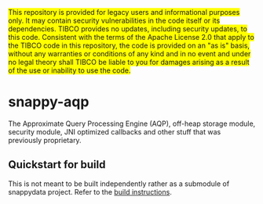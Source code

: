 <span style="background-color:yellow">
This repository is provided for legacy users and informational purposes only. It may contain security vulnerabilities in the code itself or its dependencies. TIBCO provides no updates, including security updates, to this code. Consistent with the terms of the Apache License 2.0 that apply to the TIBCO code in this repository, the code is provided on an "as is" basis, without any warranties or conditions of any kind and in no event and under no legal theory shall TIBCO be liable to you for damages arising as a result of the use or inability to use the code.
</span>

# snappy-aqp

The Approximate Query Processing Engine (AQP), off-heap storage module, security module, JNI optimized callbacks and other stuff that was previously proprietary.

## Quickstart for build

This is not meant to be built independently rather as a submodule of snappydata project. Refer to the [build instructions](https://tibcosoftware.github.io/snappydata/1.3.1/install/building_from_source/).
